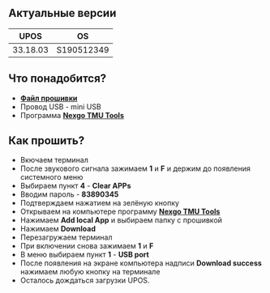 <style>
   .markdown-content h2 {  
      margin-top: 2rem; 
      margin-bottom: 2rem; 
      font-size: 1.875rem; 
   }
   .markdown-content ul {
      list-style-type: disc; 
      font-size: 1.25rem; 
      display: flex; 
      flex-direction: column; 
      gap: 1rem; 
      padding-left: 20px; 
   }
   .markdown-content a:hover {
      text-decoration: underline;
   }
   .markdown-content table {
      min-width: 100%;
   }
   .markdown-content th {
      padding-left: 0.5rem;    
      padding-right: 0.5rem;   
      padding-top: 0.5rem;     
      padding-bottom: 0.5rem;  
      text-align: left;        
      font-size: 0.875rem;     
      line-height: 1.25rem;    
      font-weight: 500;        
      border: 1px solid;       
      border-color: #e5e7eb;
   }
   .markdown-content td {
      padding: 0.75rem 0.5rem;
      font-size: 0.875rem;
      line-height: 1.25rem;
      border: 1px solid #e5e7eb;
   }
</style>

## <a id="1">Актуальные версии</a>

<div class="overflow-x-auto whitespace-nowrap">

| UPOS     | OS         |
| -------- | ---------- |
| 33.18.03 | S190512349 |

</div>

## <a id="2">Что понадобится?</a>

- [**Файл прошивки**](https://disk.yandex.ru/d/Zo_BfaeJxsk8oA)
- Провод USB - mini USB
- Программа [**Nexgo TMU Tools**](https://disk.yandex.ru/d/ntxPwIVh8dASHg)

## <a id="3">Как прошить?</a>

- Вкючаем терминал
- После звукового сигнала зажимаем **1** и **F** и держим до появления системного меню
- Выбираем пункт **4** - **Clear APPs**
- Вводим пароль - **83890345**
- Подтверждаем нажатием на зелёную кнопку
- Открываем на компьютере программу [**Nexgo TMU Tools**](https://disk.yandex.ru/d/ntxPwIVh8dASHg)
- Нажимаем **Add local App** и выбираем папку с прошивкой
- Нажимаем **Download**
- Перезагружаем терминал
- При включении снова зажимаем **1** и **F**
- В меню выбираем пункт **1** - **USB port**
- После появления на экране компьютера надписи **Download success** нажимаем любую кнопку на терминале
- Осталось дождаться загрузки UPOS.
